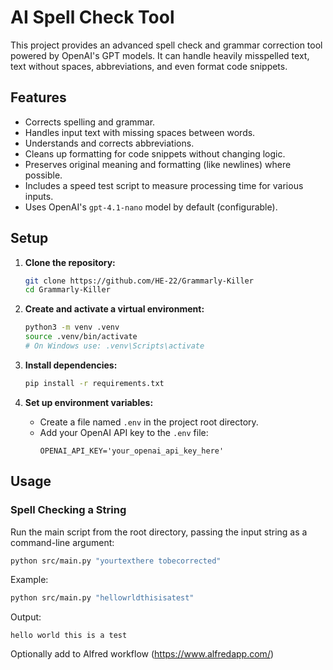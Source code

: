 # AI Spell Check Tool

This project provides an advanced spell check and grammar correction tool powered by OpenAI's GPT models. It can handle heavily misspelled text, text without spaces, abbreviations, and even format code snippets.

## Features

*   Corrects spelling and grammar.
*   Handles input text with missing spaces between words.
*   Understands and corrects abbreviations.
*   Cleans up formatting for code snippets without changing logic.
*   Preserves original meaning and formatting (like newlines) where possible.
*   Includes a speed test script to measure processing time for various inputs.
*   Uses OpenAI's `gpt-4.1-nano` model by default (configurable).

## Setup

1.  **Clone the repository:**
    ```bash
    git clone https://github.com/HE-22/Grammarly-Killer 
    cd Grammarly-Killer
    ```

2.  **Create and activate a virtual environment:**
    ```bash
    python3 -m venv .venv
    source .venv/bin/activate
    # On Windows use: .venv\Scripts\activate
    ```

3.  **Install dependencies:**
    ```bash
    pip install -r requirements.txt
    ```

4.  **Set up environment variables:**
    *   Create a file named `.env` in the project root directory.
    *   Add your OpenAI API key to the `.env` file:
        ```
        OPENAI_API_KEY='your_openai_api_key_here'
        ```

## Usage

### Spell Checking a String

Run the main script from the root directory, passing the input string as a command-line argument:

```bash
python src/main.py "yourtexthere tobecorrected"
```

Example:

```bash
python src/main.py "hellowrldthisisatest"
```

Output:

```
hello world this is a test
```

Optionally add to Alfred workflow (https://www.alfredapp.com/)